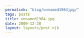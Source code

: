 ```yaml
---
permalink: "blog/unnamed1964jpg/"
tags: posts
title: unnamed1964.jpg
date: 2009-12-20
layout: layouts/post.njk
---
```


